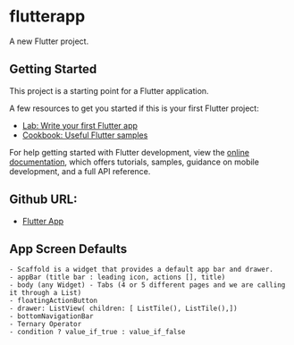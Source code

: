 # flutterapp

A new Flutter project.

## Getting Started

This project is a starting point for a Flutter application.

A few resources to get you started if this is your first Flutter project:

- [Lab: Write your first Flutter app](https://docs.flutter.dev/get-started/codelab)
- [Cookbook: Useful Flutter samples](https://docs.flutter.dev/cookbook)

For help getting started with Flutter development, view the
[online documentation](https://docs.flutter.dev/), which offers tutorials,
samples, guidance on mobile development, and a full API reference.


## Github URL:
- [Flutter App](https://github.com/zeroappz/flutterapp-training-sist)

## App Screen Defaults
    - Scaffold is a widget that provides a default app bar and drawer.
    - appBar (title bar : leading icon, actions [], title)
    - body (any Widget) - Tabs (4 or 5 different pages and we are calling it through a List)
    - floatingActionButton
    - drawer: ListView( children: [ ListTile(), ListTile(),])
    - bottomNavigationBar
    - Ternary Operator
    - condition ? value_if_true : value_if_false
